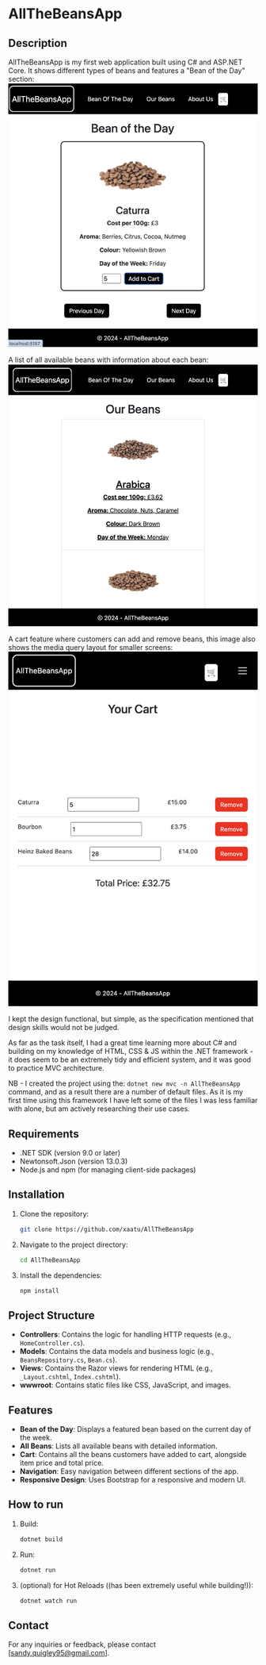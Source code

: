 # AllTheBeansApp

## Description
AllTheBeansApp is my first web application built using C# and ASP.NET Core. It shows different types of beans and features a "Bean of the Day" section:
![Bean Of The Day](wwwroot/images/botd.png)

A list of all available beans with information about each bean:
![Our Beans](wwwroot/images/ourBeans.png)
 
A cart feature where customers can add and remove beans, this image also shows the media query layout for smaller screens:
![Cart](wwwroot/images/cart.png)


I kept the design functional, but simple, as the specification mentioned that design skills would not be judged. 

As far as the task itself, I had a great time learning more about C# and building on my knowledge of HTML, CSS & JS within the .NET framework - it does seem to be an extremely tidy and efficient system, and it was good to practice MVC architecture.

NB - I created the project using the:
    ```
    dotnet new mvc -n AllTheBeansApp
    ``` 
    command, and as a result there are a number of default files. As it is my first time using this framework I have left some of the files I was less familiar with alone, but am actively researching their use cases.

## Requirements
- .NET SDK (version 9.0 or later)
- Newtonsoft.Json (version 13.0.3)
- Node.js and npm (for managing client-side packages)

## Installation
1. Clone the repository:
    ```bash
    git clone https://github.com/xaatu/AllTheBeansApp
    ```
2. Navigate to the project directory:
    ```bash
    cd AllTheBeansApp
    ```
3. Install the dependencies:
    ```bash
    npm install
    ```

## Project Structure
- **Controllers**: Contains the logic for handling HTTP requests (e.g., `HomeController.cs`).
- **Models**: Contains the data models and business logic (e.g., `BeansRepository.cs`, `Bean.cs`).
- **Views**: Contains the Razor views for rendering HTML (e.g., `_Layout.cshtml`, `Index.cshtml`).
- **wwwroot**: Contains static files like CSS, JavaScript, and images.

## Features
- **Bean of the Day**: Displays a featured bean based on the current day of the week.
- **All Beans**: Lists all available beans with detailed information.
- **Cart**: Contains all the beans customers have added to cart, alongside item price and total price.
- **Navigation**: Easy navigation between different sections of the app.
- **Responsive Design**: Uses Bootstrap for a responsive and modern UI.



## How to run

1. Build:
    ```bash
    dotnet build
    ```
2. Run:
    ```bash
    dotnet run
    ```



3. (optional) for Hot Reloads ((has been extremely useful while building!)):
    ```bash
    dotnet watch run
    ```


## Contact
For any inquiries or feedback, please contact [sandy.quigley95@gmail.com].